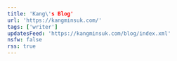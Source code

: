 ```yaml
---
title: 'Kang\'s Blog'
url: 'https://kangminsuk.com/'
tags: ['writer']
updatesFeed: 'https://kangminsuk.com/blog/index.xml'
nsfw: false
rss: true
---
```

